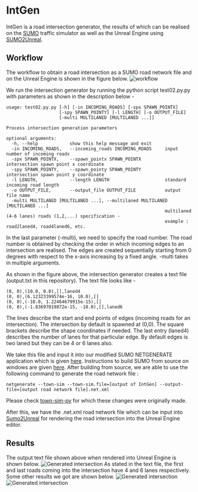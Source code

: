 # IntGen

IntGen is a road intersection generator, the results of which can be realised on the [SUMO](https://sumo.dlr.de/userdoc/Sumo_at_a_Glance.html) traffic simulator as well as the Unreal Engine using [SUMO2Unreal](https://github.com/AugmentedDesignLab/Sumo2Unreal).

## Workflow

The workflow to obtain a road intersection as a SUMO road network file and on the Unreal Engine is shown in the figure below. ![workflow](https://github.com/ishaan95/intgen/blob/master/workflow_diagram.png "Workflow")

We run the intersection generator by running the python script test02.py.py with parameters as shown in the description below - 
```
usage: test02.py.py [-h] [-in INCOMING_ROADS] [-spx SPAWN_POINTX]
                    [-spy SPAWN_POINTY] [-l LENGTH] [-o OUTPUT_FILE]
                    [-multi MULTILANED [MULTILANED ...]]

Process intersection generation parameters

optional arguments:
  -h, --help            show this help message and exit
  -in INCOMING_ROADS,   --incoming_roads INCOMING_ROADS     input number of incoming roads
  -spx SPAWN_POINTX,    --spawn_pointx SPAWN_POINTX         intersection spawn point x coordinate
  -spy SPAWN_POINTY,    --spawn_pointy SPAWN_POINTY         intersection spawn point y coordinate
  -l LENGTH,            --length LENGTH                     standard incoming road length
  -o OUTPUT_FILE,       --output_file OUTPUT_FILE           output file name
  -multi MULTILANED [MULTILANED ...], --multilaned MULTILANED [MULTILANED ...]
                                                            multilaned (4-6 lanes) roads (1,2,...) specification -
                                                            example : road2laned4, road4laned6, etc.
```
In the last parameter (-multi), we need to specify the road number. The road number is obtained by checking the order in which incoming edges to an intersection are realised. The edges are created sequentially starting from 0 degrees with respect to the x-axis increasing by a fixed angle. -multi takes in multiple arguments.   

As shown in the figure above, the intersection generator creates a text file (output.txt in this repository). The text file looks like - 
```
(0, 0),(10.0, 0.0),[],laned4
(0, 0),(6.12323399574e-16, 10.0),[]
(0, 0),(-10.0, 1.22464679915e-15),[]
(0, 0),(-1.83697019872e-15, -10.0),[],laned6
```

The lines describe the start and end points of edges (incoming roads for an intersection). The intersection by default is spawned at (0,0). The square brackets describe the shape coordinates if needed. The last entry (laned4) describes the number of lanes for that particular edge. By default edges is two laned but they can be 4 or 6 lanes also.  

We take this file and input it into our modified SUMO NETGENERATE application which is given [here](https://github.com/julinas/sumo-mirror). Instructions to build SUMO from source on windows are given [here](https://sumo.dlr.de/wiki/Installing/Windows_Build). After building from source, we are able to use the following command to generate the road network file :  
```
netgenerate --town-sim --town-sim.file=[output of IntGen] --output-file=[output road network file].net.xml

```
Please check [town-sim-py](https://github.com/AugmentedDesignLab/town-sim-py) for which these changes were originally made.

After this, we have the .net.xml road network file which can be input into [Sumo2Unreal](https://github.com/AugmentedDesignLab/Sumo2Unreal) for rendering the road intersection into the Unreal Engine editor.

## Results
The output text file shown above when rendered into Unreal Engine is shown below. ![Generated intersection](https://github.com/ishaan95/intgen/blob/master/generated-intersection-variable-lanes.png "Generated Intersection") 
As stated in the text file, the first and last roads coming into the intersection have 4 and 6 lanes respectively. Some other results we got are shown below. ![Generated intersection](https://github.com/ishaan95/intgen/blob/master/six-way-intersection-major-minor.png "Generated Intersection")
![Generated intersection](https://github.com/ishaan95/intgen/blob/master/three-way-intersection-major-minor.png "Generated Intersection")




